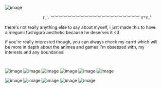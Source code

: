 ![image](https://github.com/aSoftVinnie/aSoftVinnie/assets/30376093/49f082bf-9ed9-479f-94a4-b46635976462)

⠀⠀⠀⠀⠀⠀⠀⠀⠀⠀⠀⠀꒦ˎˊ˗ ︶︶︶︶︶︶︶︶︶︶︶︶︶︶︶︶︶︶︶︶︶ ꒦꒷꒦₊˚

there's not really anything else to say about myself, i just made this to have a megumi fushiguro aesthetic because he deserves it <3

if you're really interested though, you can always check my carrd which will be more in depth about the animes and games i'm obsessed with, my interests and any boundaries!

⠀

![image](https://github.com/aSoftVinnie/aSoftVinnie/assets/30376093/5ab3306a-7cdf-4b54-bf5d-7b70ee246f39) ![image](https://github.com/aSoftVinnie/aSoftVinnie/assets/30376093/44a16fb6-0c36-43b4-8437-03cc4d51ceb7) ![image](https://github.com/aSoftVinnie/aSoftVinnie/assets/30376093/b5df616c-9859-4ef8-ac49-362bf10fbba3)
![image](https://github.com/aSoftVinnie/aSoftVinnie/assets/30376093/6d5b9ca6-67a2-4061-b9db-a35999c33c40) ![image](https://github.com/aSoftVinnie/aSoftVinnie/assets/30376093/4e681246-4428-4eeb-b746-da0a3d8ad50b) ![image](https://github.com/aSoftVinnie/aSoftVinnie/assets/30376093/b170a809-4081-4e19-b7e6-1d9e92fd0dc9)

![image](https://github.com/aSoftVinnie/aSoftVinnie/assets/30376093/da501ff5-3a40-499a-875e-cd3e460f0e79) ![image](https://github.com/aSoftVinnie/aSoftVinnie/assets/30376093/29090764-925c-4971-9e32-920c109814b8) ![image](https://github.com/aSoftVinnie/aSoftVinnie/assets/30376093/15a6b9dc-f9bd-4656-9d38-00335bcadd38) ![image](https://github.com/aSoftVinnie/aSoftVinnie/assets/30376093/a50a61da-3279-4c21-9839-7e0248a110c9) ![image](https://github.com/aSoftVinnie/aSoftVinnie/assets/30376093/67f221ca-e6de-4848-9267-632abd723005)







